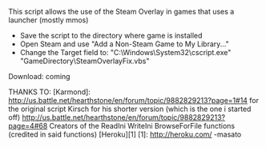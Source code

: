 This script allows the use of the Steam Overlay in games that uses a launcher (mostly mmos)
  - Save the script to the directory where game is installed
  - Open Steam and use "Add a Non-Steam Game to My Library..."
  - Change the Target field to:
  "C:\Windows\System32\cscript.exe" "GameDirectory\SteamOverlayFix.vbs"
	 
Download: coming

THANKS TO: [Karmond]: http://us.battle.net/hearthstone/en/forum/topic/9882829213?page=1#14 for the original script
Kirsch for his shorter version (which is the one i started off)
http://us.battle.net/hearthstone/en/forum/topic/9882829213?page=4#68
Creators of the ReadIni WriteIni BrowseForFile functions (credited in said functions)
[Heroku][1]
[1]: http://heroku.com/
																-masato

